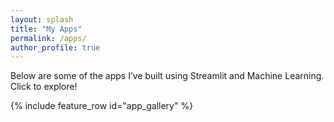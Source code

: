 ```yaml
---
layout: splash
title: "My Apps"
permalink: /apps/
author_profile: true
---
```


Below are some of the apps I’ve built using Streamlit and Machine Learning. Click to explore!

{% include feature_row id="app_gallery" %}
